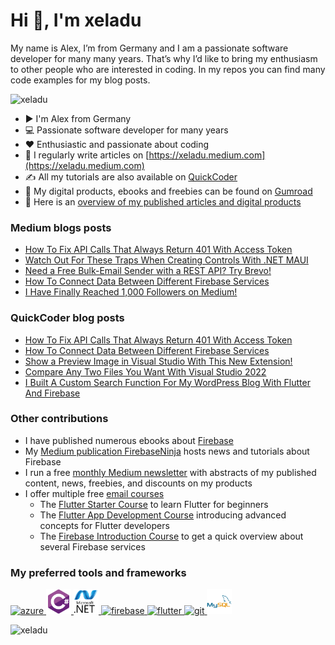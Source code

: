 # Hi 👋, I'm xeladu

My name is Alex, I’m from Germany and I am a passionate software developer for many many years. That’s why I’d like to bring my enthusiasm to other people who are interested in coding. In my repos you can find many code examples for my blog posts.

<p align="left"> <img src="https://komarev.com/ghpvc/?username=xeladu&label=Profile%20views&color=44ff00&style=plastic" alt="xeladu" /> </p>

- ▶  I'm Alex from Germany
- 💻 Passionate software developer for many years
- ❤  Enthusiastic and passionate about coding
- 📝 I regularly write articles on [https://xeladu.medium.com](https://xeladu.medium.com)
- ✍ All my tutorials are also available on [QuickCoder](https://quickcoder.org)
- 🏬 My digital products, ebooks and freebies can be found on [Gumroad](https://xeladu.gumroad.com)
- 📙 Here is an [overview of my published articles and digital products](https://xeladu.medium.com/%E2%84%B9-xeladus-info-point-find-quickly-what-you-need-bbe620e97d8c)

### Medium blogs posts
<!-- BLOG-POST-LIST:START -->
- [How To Fix API Calls That Always Return 401 With Access Token](https://xeladu.medium.com/how-to-fix-api-calls-that-always-return-401-with-access-token-7fb4beb99878?source=rss-ae1e6291afc3------2)
- [Watch Out For These Traps When Creating Controls With .NET MAUI](https://medium.com/the-shortform/watch-out-for-these-traps-when-creating-controls-with-net-maui-1366cc6ab25a?source=rss-ae1e6291afc3------2)
- [Need a Free Bulk-Email Sender with a REST API? Try Brevo!](https://medium.com/the-shortform/need-a-free-bulk-email-sender-with-a-rest-api-try-brevo-3124fd63f964?source=rss-ae1e6291afc3------2)
- [How To Connect Data Between Different Firebase Services](https://medium.com/firebase-ninja/how-to-connect-data-between-different-firebase-services-96573367d96c?source=rss-ae1e6291afc3------2)
- [I Have Finally Reached 1,000 Followers on Medium!](https://xeladu.medium.com/i-have-finally-reached-1-000-followers-on-medium-caa7b6da4196?source=rss-ae1e6291afc3------2)
<!-- BLOG-POST-LIST:END -->

### QuickCoder blog posts
<!-- QC-BLOG-POST-LIST:START -->
- [How To Fix API Calls That Always Return 401 With Access Token](https://quickcoder.org/api-always-returns-401-when-using-an-access-token/?utm_source=rss&utm_medium=rss&utm_campaign=api-always-returns-401-when-using-an-access-token)
- [How To Connect Data Between Different Firebase Services](https://quickcoder.org/how-to-connect-data-between-different-firebase-services/?utm_source=rss&utm_medium=rss&utm_campaign=how-to-connect-data-between-different-firebase-services)
- [Show a Preview Image in Visual Studio With This New Extension!](https://quickcoder.org/vs-image-preview/?utm_source=rss&utm_medium=rss&utm_campaign=vs-image-preview)
- [Compare Any Two Files You Want With Visual Studio 2022](https://quickcoder.org/vs-compare-files/?utm_source=rss&utm_medium=rss&utm_campaign=vs-compare-files)
- [I Built A Custom Search Function For My WordPress Blog With Flutter And Firebase](https://quickcoder.org/custom-search-function-for-wordpress-with-flutter-and-firebase/?utm_source=rss&utm_medium=rss&utm_campaign=custom-search-function-for-wordpress-with-flutter-and-firebase)
<!-- QC-BLOG-POST-LIST:END -->

### Other contributions

- I have published numerous ebooks about [Firebase](https://xeladu.gumroad.com/?tags=firebase)
- My [Medium publication FirebaseNinja](https://quickcoder.org/flutter-app-development-course/) hosts news and tutorials about Firebase
- I run a free [monthly Medium newsletter](http://mn.quickcoder.org) with abstracts of my published content, news, freebies, and discounts on my products
- I offer multiple free [email courses](https://quickcoder.org/newsletters#courses)
  - The [Flutter Starter Course](https://quickcoder.org/flutter-starter-course/) to learn Flutter for beginners
  - The [Flutter App Development Course](https://quickcoder.org/flutter-app-development-course/) introducing advanced concepts for Flutter developers
  - The [Firebase Introduction Course](http://quickcoder.org/firebase-introduction-course/) to get a quick overview about several Firebase services

### My preferred tools and frameworks
 <p>
  <a href="https://azure.microsoft.com/en-in/" target="_blank" rel="noreferrer"> <img src="https://www.vectorlogo.zone/logos/microsoft_azure/microsoft_azure-icon.svg" alt="azure" width="40" height="40"/> </a> 
  <a href="https://www.w3schools.com/cs/" target="_blank" rel="noreferrer"> <img src="https://raw.githubusercontent.com/devicons/devicon/master/icons/csharp/csharp-original.svg" alt="csharp" width="40" height="40"/> </a> 
  <a href="https://dotnet.microsoft.com/" target="_blank" rel="noreferrer"> <img src="https://raw.githubusercontent.com/devicons/devicon/master/icons/dot-net/dot-net-original-wordmark.svg" alt="dotnet" width="40" height="40"/> </a> 
  <a href="https://firebase.google.com/" target="_blank" rel="noreferrer"> <img src="https://www.vectorlogo.zone/logos/firebase/firebase-icon.svg" alt="firebase" width="40" height="40"/> </a> 
  <a href="https://flutter.dev" target="_blank" rel="noreferrer"> <img src="https://www.vectorlogo.zone/logos/flutterio/flutterio-icon.svg" alt="flutter" width="40" height="40"/> </a> 
  <a href="https://git-scm.com/" target="_blank" rel="noreferrer"> <img src="https://www.vectorlogo.zone/logos/git-scm/git-scm-icon.svg" alt="git" width="40" height="40"/> </a> 
  <a href="https://www.mysql.com/" target="_blank" rel="noreferrer"> <img src="https://raw.githubusercontent.com/devicons/devicon/master/icons/mysql/mysql-original-wordmark.svg" alt="mysql" width="40" height="40"/> </a> 
  </p>
  
  <p><img src="https://github-readme-stats.vercel.app/api/top-langs?username=xeladu&show_icons=true&theme=synthwave&locale=en&layout=compact" alt="xeladu" /></p>
